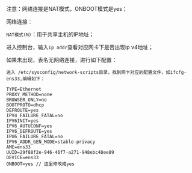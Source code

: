 注意：网络连接是NAT模式，ONBOOT模式是yes；



网络连接：

`NAT模式(N)`：用于共享主机的IP地址；



进入控制台，输入`ip addr`查看对应网卡下是否出现ip v4地址；

如果未出现，表名无网络连接，进行如下配置：

```
进入 /etc/sysconfig/network-scripts目录，找到网卡对应的配置文件，如ifcfg-ens33,编辑如下：

TYPE=Ethernet 
PROXY_METHOD=none 
BROWSER_ONLY=no 
BOOTPROTO=dhcp 
DEFROUTE=yes 
IPV4_FAILURE_FATAL=no 
IPV6INIT=yes 
IPV6_AUTUCONF=yes 
IPV6_DEFROUTE=yes 
IPU6_FAILURE_FATAL=no 
IPV6_ADDR_GEN_MODE=stable-privacy 
AME=ens33 
UUID=29f88f2e-946-46f7-a271-948ebc48ee89 
DEVICE=ens33 
ONBOOT=yes // 这里修改成yes

```



